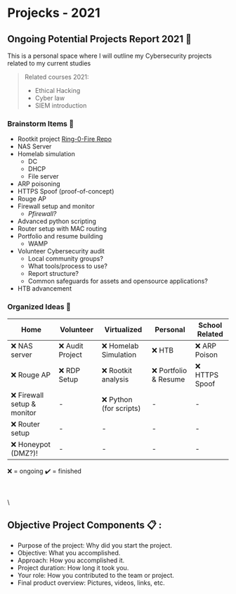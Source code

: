 # Projecks - 2021

## Ongoing Potential Projects Report 2021 :moyai:

This is a personal space where I will outline my Cybersecurity projects related to my current studies 
> Related courses 2021:
> - Ethical Hacking
> - Cyber law
> - SIEM introduction

### Brainstorm Items :thought_balloon:

- Rootkit project [Ring-0-Fire Repo](https://github.com/Horsekey/ring-0-fire)
- NAS Server
- Homelab simulation
  - DC
  - DHCP
  - File server
- ARP poisoning
- HTTPS Spoof (proof-of-concept)
- Rouge AP
- Firewall setup and monitor
  - *Pfirewall?*
- Advanced python scripting
- Router setup with MAC routing
- Portfolio and resume building
  - WAMP
- Volunteer Cybersecurity audit
  - Local community groups?
  - What tools/process to use?
  - Report structure?
  - Common safeguards for assets and opensource applications?
- HTB advancement

### Organized Ideas :pushpin:

Home | Volunteer | Virtualized | Personal | School Related |
-----|-----------|-------------|----------|----------------|
:x: NAS server | :x: Audit Project | :x: Homelab Simulation | :x: HTB | :x: ARP Poison |
:x: Rouge AP | :x: RDP Setup | :x: Rootkit analysis | :x: Portfolio & Resume | :x: HTTPS Spoof
:x: Firewall setup & monitor | - | :x: Python (for scripts) | - | - |
:x: Router setup | - | - | - | - |
:x: Honeypot (DMZ?)! | - | - | - | - |

:x: = ongoing
:heavy_check_mark: = finished

\
\
\

## Objective Project Components :clipboard: :
  - Purpose of the project: Why did you start the project.
  - Objective: What you accomplished.
  - Approach: How you accomplished it.
  - Project duration: How long it took you.
  - Your role: How you contributed to the team or project.
  - Final product overview: Pictures, videos, links, etc.


